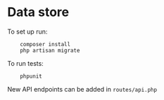 # Data store

To set up run:

        composer install
        php artisan migrate
        
To run tests:

        phpunit
        
New API endpoints can be added in `routes/api.php`
        